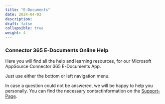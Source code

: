 ```yaml
---
title: "E-Documents"
date: 2024-04-03
description: 
draft: false
collapsible: true
weight: 4
---
```



### Connector 365 E-Documents Online Help

Here you will find all the help and learning resources, for our Microsoft AppSource Connector 365 E-Documents App.

Just use either the bottom or left navigation menu.

In case a question could not be answered, we will be happy to help you personally. You can find the necessary contactinformation on the [Support-Page](en-us/apps/help-and-support/).